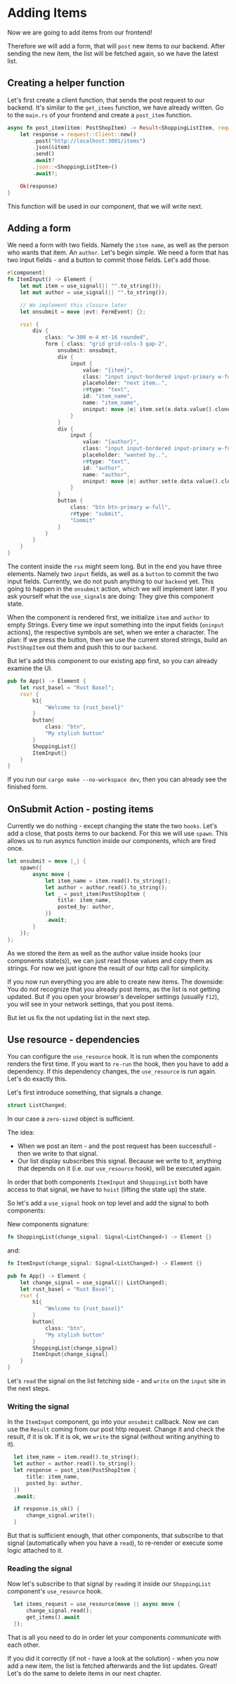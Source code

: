 # Adding Items

Now we are going to add items from our frontend!

Therefore we will add a form, that will `post` new items to our backend.
After sending the new item, the list will be fetched again, so we have the latest list.

## Creating a helper function

Let's first create a client function, that sends the post request to our backend. It's similar to the `get_items` function, we have already written.
Go to the `main.rs` of your frontend and create a `post_item` function.

```rust
async fn post_item(item: PostShopItem) -> Result<ShoppingListItem, reqwest::Error> {
    let response = reqwest::Client::new()
        .post("http://localhost:3001/items")
        .json(&item)
        .send()
        .await?
        .json::<ShoppingListItem>()
        .await?;

    Ok(response)
}
```

This function will be used in our component, that we will write next.

## Adding a form

We need a form with two fields. Namely the `item name`, as well as the person who wants that item. An `author`.
Let's begin simple. We need a form that has two input fields - and a button to commit those fields. Let's add those.

```rust
#[component]
fn ItemInput() -> Element {
    let mut item = use_signal(|| "".to_string());
    let mut author = use_signal(|| "".to_string());

    // We implement this closure later
    let onsubmit = move |evt: FormEvent| {};

    rsx! {
        div {
            class: "w-300 m-4 mt-16 rounded",
            form { class: "grid grid-cols-3 gap-2",
                onsubmit: onsubmit,
                div {
                    input {
                        value: "{item}",
                        class: "input input-bordered input-primary w-full",
                        placeholder: "next item..",
                        r#type: "text",
                        id: "item_name",
                        name: "item_name",
                        oninput: move |e| item.set(e.data.value().clone())
                    }
                }
                div {
                    input {
                        value: "{author}",
                        class: "input input-bordered input-primary w-full",
                        placeholder: "wanted by..",
                        r#type: "text",
                        id: "author",
                        name: "author",
                        oninput: move |e| author.set(e.data.value().clone())
                    }
                }
                button {
                    class: "btn btn-primary w-full",
                    r#type: "submit",
                    "Commit"
                }
            }
        }
    }
}
```

The content inside the `rsx` might seem long. But in the end you have three elements. Namely two `input` fields, as well as a `button` to commit the
two input fields. Currently, we do not push anything to our `backend` yet. This going to happen in the `onsubmit` action, which we will implement later. If you ask yourself what the `use_signal`s are doing: They give this component state.

When the component is rendered first, we initialize `item` and `author` to empty Strings. Every time we input something into the input fields (`oninput` actions),
the respective symbols are set, when we enter a character. The plan: If we press the button, then we use the current stored strings, build an `PostShopItem` out them and push this to our `backend`.

But let's add this component to our existing app first, so you can already examine the UI.

```rust
pub fn App() -> Element {
    let rust_basel = "Rust Basel";
    rsx! {
        h1{
            "Welcome to {rust_basel}"
        }
        button{
            class: "btn",
            "My stylish button"
        }
        ShoppingList{}
        ItemInput{}
    }
}
```

If you run our `cargo make --no-workspace dev`, then you can already see the finished form.

## OnSubmit Action - posting items

Currently we do nothing - except changing the state the two `hooks`. Let's add a close, that posts items to our backend.
For this we will use `spawn`. This allows us to run asyncs function inside our components, which are fired once.

```rust
let onsubmit = move |_| {
    spawn({
        async move {
            let item_name = item.read().to_string();
            let author = author.read().to_string();
            let _ = post_item(PostShopItem {
                title: item_name,
                posted_by: author,
            })
            .await;
        }
    });
};
```

As we stored the item as well as the author value inside hooks (our components state(s)), we can just read those values and copy them as strings.
For now we just ignore the result of our http call for simplicity.

If you now run everything you are able to create new items. The downside: You do not recognize that you already post items, as the list 
is not getting updated. But if you open your browser's developer settings (usually `f12`), you will see in your network settings, that you post items.

But let us fix the not updating list in the next step.

## Use resource - dependencies

You can configure the `use_resource` hook. It is run when the components renders the first time. If you want to `re-run` the hook, then you
have to add a dependency. If this dependency changes, the `use_resource` is run again. Let's do exactly this.

Let's first introduce something, that signals a change.

```rust
struct ListChanged;
```

In our case a `zero-sized` object is sufficient.

The idea:
- When we post an item - and the post request has been successfull - then we write to that signal.
- Our list display subscribes this signal. Because we write to it, anything that depends on it (i.e. our `use_resource` hook), will be executed again.

In order that both components `ItemInput` and `ShoppingList` both have access to that signal, we have to `hoist` (lifting the state up) the state.

So let's add a `use_signal` hook on top level and add the signal to both components:

New components signature:

```rust
fn ShoppingList(change_signal: Signal<ListChanged>) -> Element {}
```

and:

```rust
fn ItemInput(change_signal: Signal<ListChanged>) -> Element {}
```
```rust
pub fn App() -> Element {
    let change_signal = use_signal(|| ListChanged);
    let rust_basel = "Rust Basel";
    rsx! {
        h1{
            "Welcome to {rust_basel}"
        }
        button{
            class: "btn",
            "My stylish button"
        }
        ShoppingList{change_signal}
        ItemInput{change_signal}
    }
}
```

Let's `read` the signal on the list fetching side - and `write` on the `input` site in the next steps.

### Writing the signal

In the `ItemInput` component, go into your `onsubmit` callback. Now we can use the `Result` coming from our post http request.
Change it and check the result, if it is ok. If it is ok, we `write` the signal (without writing anything to it).

```rust
  let item_name = item.read().to_string();
  let author = author.read().to_string();
  let response = post_item(PostShopItem {
      title: item_name,
      posted_by: author,
  })
  .await;

  if response.is_ok() {
      change_signal.write();
  }
```

But that is sufficient enough, that other components, that subscribe to that signal (automatically when you have a `read`), to re-render or execute some logic attached to it.

### Reading the signal

Now let's subscribe to that signal by `read`ing it inside our `ShoppingList` component's `use_resource` hook.

```rust
  let items_request = use_resource(move || async move {
      change_signal.read();
      get_items().await
  });
```

That is all you need to do in order let your components *communicate* with each other.

If you did it correctly (if not - have a look at the solution) - when you now add a new item, the list is fetched afterwards and the list updates.
Great! Let's do the same to delete items in our next chapter.
